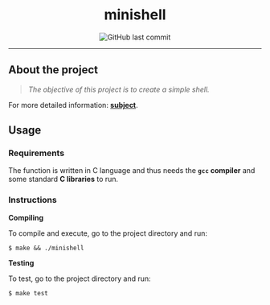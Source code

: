 <h1 align="center">
  minishell
</h1>

<p align="center">
	<img alt="GitHub last commit" src="https://img.shields.io/github/last-commit/LineGM/minishell/tree/main/src?color=green"/>
</p>

---

## About the project

> _The objective of this project is to create a simple shell._

For more detailed information: [**subject**](https://github.com/LineGM/minishell/blob/main/minishell_en.pdf).


## Usage

### Requirements

The function is written in C language and thus needs the **`gcc` compiler** and some standard **C libraries** to run.

### Instructions

**Compiling**

To compile and execute, go to the project directory and run:

```shell
$ make && ./minishell
```

**Testing**

To test, go to the project directory and run:

```shell
$ make test
```
